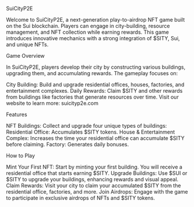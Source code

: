 SuiCityP2E

Welcome to SuiCityP2E, a next-generation play-to-airdrop NFT game built on the Sui blockchain. Players can engage in city-building, resource management, and NFT collection while earning rewards. This game introduces innovative mechanics with a strong integration of $SITY, Sui, and unique NFTs.

Game Overview

In SuiCityP2E, players develop their city by constructing various buildings, upgrading them, and accumulating rewards. The gameplay focuses on:

City Building: Build and upgrade residential offices, houses, factories, and entertainment complexes.
Daily Rewards: Claim $SITY and other rewards from buildings like factories that generate resources over time.
Visit our website to learn more: suicityp2e.com

Features

NFT Buildings: Collect and upgrade four unique types of buildings:
Residential Office: Accumulates $SITY tokens.
House & Entertainment Complex: Increases the time your residential office can accumulate $SITY before claiming.
Factory: Generates daily bonuses.

How to Play

Mint Your First NFT: Start by minting your first building. You will receive a residential office that starts earning $SITY.
Upgrade Buildings: Use $SUI or $SITY to upgrade your buildings, enhancing rewards and visual appeal.
Claim Rewards: Visit your city to claim your accumulated $SITY from the residential office, factories, and more.
Join Airdrops: Engage with the game to participate in exclusive airdrops of NFTs and $SITY tokens.
